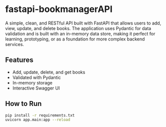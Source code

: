 # fastapi-bookmanagerAPI
A simple, clean, and RESTful API built with FastAPI that allows users to add, view, update, and delete books. The application uses Pydantic for data validation and is built with an in-memory data store, making it perfect for learning, prototyping, or as a foundation for more complex backend services.


##  Features
- Add, update, delete, and get books
- Validated with Pydantic
- In-memory storage
- Interactive Swagger UI

##  How to Run
```bash
pip install -r requirements.txt
uvicorn app.main:app --reload
